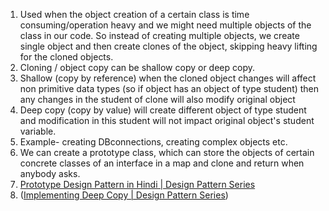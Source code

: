 1. Used when the object creation of a certain class is time consuming/operation heavy and we might need multiple objects of the class in our code.
So instead of creating multiple objects, we create single object and then create clones of the object, skipping heavy lifting for the cloned objects.
2. Cloning / object copy can be shallow copy or deep copy.
3. Shallow (copy by reference) when the cloned object changes will affect non primitive data types (so if object has an object of type student) then any changes in the student of clone will also modify original object
4. Deep copy (copy by value) will create different object of type student and modification in this student will not impact original object's student variable.
5. Example- creating DBconnections, creating complex objects etc.
6. We can create a prototype class, which can store the objects of certain concrete classes of an interface in a map and clone and return when anybody asks.
7. [Prototype Design Pattern in Hindi | Design Pattern Series](https://www.youtube.com/watch?v=rriiXRdc0HQ)
8. ([Implementing Deep Copy | Design Pattern Series](https://www.youtube.com/watch?v=lvv2ePs6H6w&t=9s))
